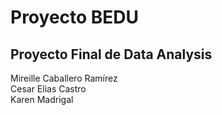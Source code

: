 
# Proyecto BEDU
## Proyecto Final de Data Analysis
 Mireille Caballero Ramírez  
 Cesar Elias Castro  
 Karen Madrigal  
